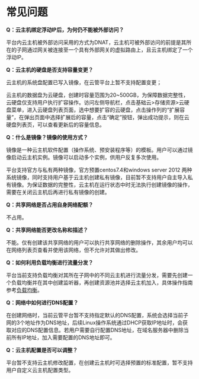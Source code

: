 # 常见问题

**Q：云主机绑定浮动IP后，为何仍不能被外部访问？**

平台内云主机被外部访问采用的方式为DNAT，云主机可被外部访问的前提是其所在的子网通过网关被连接至一个具有外部网关的虚拟路由上，且云主机绑定了一个浮动IP。

**Q：云主机的硬盘是否支持容量变更？**

云主机的系统盘配置已写入镜像，在云管平台上暂不支持配置变更；

云主机的数据盘为云硬盘，创建时容量范围为20~500GB，为保障数据完整性，云硬盘仅支持用户执行扩容操作。访问左侧导航栏，点击基础云>存储资源>云硬盘菜单，进入云硬盘列表页面，选中想要扩容的云硬盘，点击操作列的“扩展容量”，在弹出页面中选择扩展后的容量，点击“确定”按钮，弹出成功提示，则在云硬盘列表页，可以查看更新后的容量信息。

**Q：什么是镜像？镜像的使用方式？**

镜像是一种云主机软件配置（操作系统、预安装程序等）的模板。用户可以通过镜像启动云主机实例。镜像可以启动多个实例，供用户反复多次使用。

平台支持官方与私有两种镜像，官方预置centos7.4和windows server 2012 两种系统镜像，同时支持用户基于云主机创建私有镜像，目前暂不支持用户自主导入私有镜像。为保证数据的完整性，云主机在运行状态中时无法执行创建镜像的操作，需要在关闭云主机后再进行私有镜像的创建。

**Q：共享网络是否占用自身网络配额？**

不占用。

**Q：共享网络能否更改名称和描述？**

不能。仅有创建该共享网络的用户可以执行共享网络的删除操作，其余用户均可以在网络列表页查看并使用该网络，但不允许对其做出修改。

**Q：如何利用负载均衡进行流量分发？**

平台当前支持负载均衡对其所在子网中的不同云主机进行流量分发，需要先创建一个负载均衡并在其中创建监听器，再创建资源池并选择云主机加入，具体操作指南参考[负载均衡](../Operation-Guide/LBaaS.md)。

**Q：网络中如何进行DNS配置？**

在创建网络时，当前云管平台暂不支持指定默认的DNS配置，系统会选择当前子网的3个地址作为DNS地址，后续Linux操作系统通过DHCP获取IP地址时，会获取对应的DNS配置信息。若用户需要自行配置DNS地址，在域名服务器中删除当前所有IP地址，加入需要配置的DNS地址即可。

**Q：云主机配置是否可以调整？**

平台暂不支持云主机修改配置，在创建云主机时可选择预置的标准配置，暂不支持用户自定义云主机配置类型。

